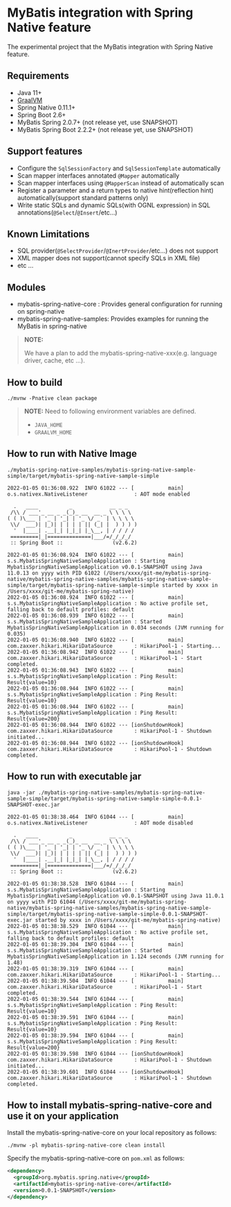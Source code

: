 # MyBatis integration with Spring Native feature

The experimental project that the MyBatis integration with Spring Native feature.

## Requirements

* Java 11+
* [GraalVM](https://github.com/graalvm/graalvm-ce-builds/releases)
* Spring Native 0.11.1+
* Spring Boot 2.6+
* MyBatis Spring 2.0.7+ (not release yet, use SNAPSHOT)
* MyBatis Spring Boot 2.2.2+ (not release yet, use SNAPSHOT)

## Support features

* Configure the `SqlSessionFactory` and `SqlSessionTemplate` automatically
* Scan mapper interfaces annotated `@Mapper` automatically
* Scan mapper interfaces using `@MapperScan` instead of automatically scan
* Register a parameter and a return types to native hint(reflection hint) automatically(support standard patterns only)
* Write static SQLs and dynamic SQLs(with OGNL expression) in SQL annotations(`@Select`/`@Insert`/etc...)

## Known Limitations

* SQL provider(`@SelectProvider`/`@InertProvider`/etc...) does not support
* XML mapper does not support(cannot specify SQLs in XML file)
* etc ...

## Modules

* mybatis-spring-native-core : Provides general configuration for running on spring-native
* mybatis-spring-native-samples: Provides examples for running the MyBatis in spring-native

> **NOTE:**
> 
> We have a plan to add the mybatis-spring-native-xxx(e.g. language driver, cache, etc ...).

## How to build

```
./mvnw -Pnative clean package
```

> **NOTE:**
> Need to following environment variables are defined.
> 
> * `JAVA_HOME`
> * `GRAALVM_HOME`

## How to run with Native Image


```
./mybatis-spring-native-samples/mybatis-spring-native-sample-simple/target/mybatis-spring-native-sample-simple
```

```
2022-01-05 01:36:08.922  INFO 61022 --- [           main] o.s.nativex.NativeListener               : AOT mode enabled

  .   ____          _            __ _ _
 /\\ / ___'_ __ _ _(_)_ __  __ _ \ \ \ \
( ( )\___ | '_ | '_| | '_ \/ _` | \ \ \ \
 \\/  ___)| |_)| | | | | || (_| |  ) ) ) )
  '  |____| .__|_| |_|_| |_\__, | / / / /
 =========|_|==============|___/=/_/_/_/
 :: Spring Boot ::                (v2.6.2)

2022-01-05 01:36:08.924  INFO 61022 --- [           main] s.s.MybatisSpringNativeSampleApplication : Starting MybatisSpringNativeSampleApplication v0.0.1-SNAPSHOT using Java 11.0.13 on yyyy with PID 61022 (/Users/xxxx/git-me/mybatis-spring-native/mybatis-spring-native-samples/mybatis-spring-native-sample-simple/target/mybatis-spring-native-sample-simple started by xxxx in /Users/xxxx/git-me/mybatis-spring-native)
2022-01-05 01:36:08.924  INFO 61022 --- [           main] s.s.MybatisSpringNativeSampleApplication : No active profile set, falling back to default profiles: default
2022-01-05 01:36:08.939  INFO 61022 --- [           main] s.s.MybatisSpringNativeSampleApplication : Started MybatisSpringNativeSampleApplication in 0.034 seconds (JVM running for 0.035)
2022-01-05 01:36:08.940  INFO 61022 --- [           main] com.zaxxer.hikari.HikariDataSource       : HikariPool-1 - Starting...
2022-01-05 01:36:08.942  INFO 61022 --- [           main] com.zaxxer.hikari.HikariDataSource       : HikariPool-1 - Start completed.
2022-01-05 01:36:08.943  INFO 61022 --- [           main] s.s.MybatisSpringNativeSampleApplication : Ping Result: Result{value=10}
2022-01-05 01:36:08.944  INFO 61022 --- [           main] s.s.MybatisSpringNativeSampleApplication : Ping Result: Result{value=10}
2022-01-05 01:36:08.944  INFO 61022 --- [           main] s.s.MybatisSpringNativeSampleApplication : Ping Result: Result{value=200}
2022-01-05 01:36:08.944  INFO 61022 --- [ionShutdownHook] com.zaxxer.hikari.HikariDataSource       : HikariPool-1 - Shutdown initiated...
2022-01-05 01:36:08.944  INFO 61022 --- [ionShutdownHook] com.zaxxer.hikari.HikariDataSource       : HikariPool-1 - Shutdown completed.
```

## How to run with executable jar

```
java -jar ./mybatis-spring-native-samples/mybatis-spring-native-sample-simple/target/mybatis-spring-native-sample-simple-0.0.1-SNAPSHOT-exec.jar
```

```
2022-01-05 01:38:38.464  INFO 61044 --- [           main] o.s.nativex.NativeListener               : AOT mode disabled

  .   ____          _            __ _ _
 /\\ / ___'_ __ _ _(_)_ __  __ _ \ \ \ \
( ( )\___ | '_ | '_| | '_ \/ _` | \ \ \ \
 \\/  ___)| |_)| | | | | || (_| |  ) ) ) )
  '  |____| .__|_| |_|_| |_\__, | / / / /
 =========|_|==============|___/=/_/_/_/
 :: Spring Boot ::                (v2.6.2)

2022-01-05 01:38:38.528  INFO 61044 --- [           main] s.s.MybatisSpringNativeSampleApplication : Starting MybatisSpringNativeSampleApplication v0.0.1-SNAPSHOT using Java 11.0.1 on yyyy with PID 61044 (/Users/xxxx/git-me/mybatis-spring-native/mybatis-spring-native-samples/mybatis-spring-native-sample-simple/target/mybatis-spring-native-sample-simple-0.0.1-SNAPSHOT-exec.jar started by xxxx in /Users/xxxx/git-me/mybatis-spring-native)
2022-01-05 01:38:38.529  INFO 61044 --- [           main] s.s.MybatisSpringNativeSampleApplication : No active profile set, falling back to default profiles: default
2022-01-05 01:38:39.304  INFO 61044 --- [           main] s.s.MybatisSpringNativeSampleApplication : Started MybatisSpringNativeSampleApplication in 1.124 seconds (JVM running for 1.48)
2022-01-05 01:38:39.319  INFO 61044 --- [           main] com.zaxxer.hikari.HikariDataSource       : HikariPool-1 - Starting...
2022-01-05 01:38:39.504  INFO 61044 --- [           main] com.zaxxer.hikari.HikariDataSource       : HikariPool-1 - Start completed.
2022-01-05 01:38:39.544  INFO 61044 --- [           main] s.s.MybatisSpringNativeSampleApplication : Ping Result: Result{value=10}
2022-01-05 01:38:39.591  INFO 61044 --- [           main] s.s.MybatisSpringNativeSampleApplication : Ping Result: Result{value=10}
2022-01-05 01:38:39.594  INFO 61044 --- [           main] s.s.MybatisSpringNativeSampleApplication : Ping Result: Result{value=200}
2022-01-05 01:38:39.598  INFO 61044 --- [ionShutdownHook] com.zaxxer.hikari.HikariDataSource       : HikariPool-1 - Shutdown initiated...
2022-01-05 01:38:39.601  INFO 61044 --- [ionShutdownHook] com.zaxxer.hikari.HikariDataSource       : HikariPool-1 - Shutdown completed.
```

## How to install mybatis-spring-native-core and use it on your application

Install the mybatis-spring-native-core on your local repository as follows:

```
./mvnw -pl mybatis-spring-native-core clean install
```

Specify the mybatis-spring-native-core on `pom.xml` as follows:

```xml
<dependency>
  <groupId>org.mybatis.spring.native</groupId>
  <artifactId>mybatis-spring-native-core</artifactId>
  <version>0.0.1-SNAPSHOT</version>
</dependency>
```